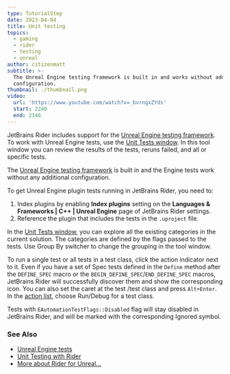 ```yaml
---
type: TutorialStep
date: 2023-04-04
title: Unit testing
topics:
  - gaming
  - rider
  - testing
  - unreal
author: citizenmatt
subtitle: >-
  The Unreal Engine testing framework is built in and works without additional
  configuration.
thumbnail: ./thumbnail.png
video:
  url: 'https://www.youtube.com/watch?v=_bvrngxZYds'
  start: 2240
  end: 2346
---
```


JetBrains Rider includes support for the [Unreal Engine testing framework](https://docs.unrealengine.com/4.27/en-US/TestingAndOptimization/Automation/). To work with Unreal Engine tests, use the [Unit Tests window](https://www.jetbrains.com/help/rider/Reference_Windows_Unit_Tests.html). In this tool window you can review the results of the tests, reruns failed, and all or specific tests.

The [Unreal Engine testing framework](https://docs.unrealengine.com/4.27/en-US/TestingAndOptimization/Automation/) is built in and the Engine tests work without any additional configuration.

To get Unreal Engine plugin tests running in JetBrains Rider, you need to:
1.  Index plugins by enabling **Index plugins** setting on the **Languages & Frameworks \| C++ \| Unreal Engine** page of JetBrains Rider settings.
2.  Reference the plugin that includes the tests in the `.uproject` file.

In the [Unit Tests window](https://www.jetbrains.com/help/rider/Reference_Windows_Unit_Tests.html), you can explore all the existing categories in the current solution. The categories are defined by the flags passed to the tests. Use Group By switcher to change the grouping in the tool window.

To run a single test or all tests in a test class, click the action indicator next to it. Even if you have a set of Spec tests defined in the `Define` method after the `DEFINE_SPEC` macro or the `BEGIN_DEFINE_SPEC`/`END_DEFINE_SPEC` macros, JetBrains Rider will successfully discover them and show the corresponding icon. You can also set the caret at the test /test class and press `Alt+Enter`. In the [action list](https://www.jetbrains.com/help/rider/Actions_List.html#action_list), choose Run/Debug for a test class.

Tests with `EAutomationTestFlags::Disabled` flag will stay disabled in JetBrains Rider, and will be marked with the corresponding Ignored symbol.

### See Also

- [Unreal Engine tests](https://www.jetbrains.com/help/rider/Unreal_Engine__Tests.html)
- [Unit Testing with Rider](https://www.jetbrains.com/dotnet/guide/tutorials/rider-essentials/unit-testing/)
- [More about Rider for Unreal...](https://www.jetbrains.com/lp/rider-unreal/)
